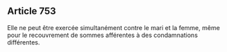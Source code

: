 Article 753
----
Elle ne peut être exercée simultanément contre le mari et la femme, même pour le
recouvrement de sommes afférentes à des condamnations différentes.

